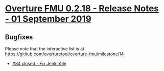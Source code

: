 
# [Overture FMU 0.2.18 - Release Notes - 01 September 2019](https://github.com/overturetool/overture-fmu/milestone/14)

## Bugfixes

Please note that the interactive list is at <https://github.com/overturetool/overture-fmu/milestone/14>
* [#84 closed - Fix Jenkinfile](https://github.com/overturetool/overture-fmu/issues/84)
